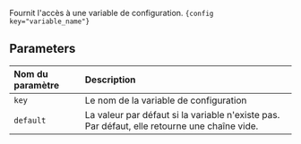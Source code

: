 Fournit l'accès à une variable de configuration.
`{config key="variable_name"}`

## Parameters

| Nom du paramètre | Description                                                                                  |
|:-----------------|:---------------------------------------------------------------------------------------------|
| `key`            | Le nom de la variable de configuration                                                       |
| `default`        | La valeur par défaut si la variable n'existe pas. Par défaut, elle retourne une chaîne vide. |

